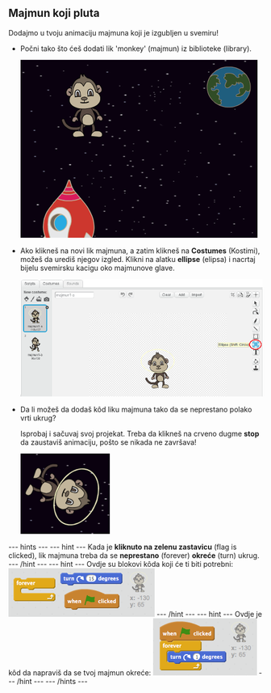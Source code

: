 ## Majmun koji pluta

Dodajmo u tvoju animaciju majmuna koji je izgubljen u svemiru!

+ Počni tako što ćeš dodati lik 'monkey' (majmun) iz biblioteke (library).
    
    ![Dodavanje lika majmuna](images/space-monkey-sprite.png)

+ Ako klikneš na novi lik majmuna, a zatim klikneš na **Costumes** (Kostimi), možeš da urediš njegov izgled. Klikni na alatku **ellipse** (elipsa) i nacrtaj bijelu svemirsku kacigu oko majmunove glave.
    
    ![Majmunova svemirska kaciga](images/space-monkey-edit.png)

+ Da li možeš da dodaš kôd liku majmuna tako da se neprestano polako vrti ukrug?
    
    Isprobaj i sačuvaj svoj projekat. Treba da klikneš na crveno dugme **stop** da zaustaviš animaciju, pošto se nikada ne završava!
    
    ![Blokovi za majmuna koji se okreće](images/space-spin-test.png)

\--- hints \--- \--- hint \--- Kada je **kliknuto na zelenu zastavicu** (flag is clicked), lik majmuna treba da se **neprestano** (forever) **okreće** (turn) ukrug. \--- /hint \--- \--- hint \--- Ovdje su blokovi kôda koji će ti biti potrebni: ![Blocks for a spinning monkey](images/space-spin-blocks.png) \--- /hint \--- \--- hint \--- Ovdje je kôd da napraviš da se tvoj majmun okreće: ![Code for a spinning monkey](images/space-spin-code.png) \--- /hint \--- \--- /hints \---